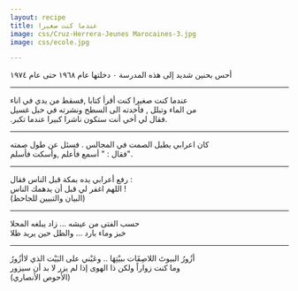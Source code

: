 ```yaml
---
layout: recipe
title: عندما كنت صغيرا 
image: css/Cruz-Herrera-Jeunes Marocaines-3.jpg
image: css/ecole.jpg

---    
```

أحس بحنين شديد إلى هذه المدرسة ٠ دخلتها عام ١٩٦٨ حتى عام ١٩٧٤
        
---    
 
عندما كنت صغيرا كنت أقرأ كتابا ,فسقط من يدي في اناء     
من الماء وتبلل , فأخدته الى السطح ونشرته في حبل غسيل        
.فقال لي أخي أنت ستكون ناشرا كبيرا عندما تكبر.
    
----------        

	
كان اعرابي يطيل الصمت في المجالس . فسئل عن طول صمته    
 فقال : " أسمع فأعلم ,وأسكت فأسلم".
    
----------        

	
رفع أعرابي يده بمكة قبل الناس فقال :     
اللهم اغفر لي قبل أن يدهمك الناس !     
 (البيان والتبيين للجاحظ)
    
----------        

	
حسب الفتى من عيشه ... زاد يبلغه المحلا    
خبز وماء بارد ... والظل حين يريد ظلا
    
----------            
 أزُورُ البيوتَ اللاصِقَات ببيْتِهَا .. وعَيْني على البَيْت الذي لاأزُورُ    
 وما كنت زواراً ولكن ذا الهوى
 إذا لم يزر لا بد أن سيزور    
(الأحوص الأنصاري)
	






